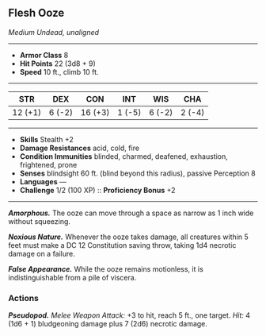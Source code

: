 ## Flesh Ooze
*Medium Undead, unaligned*
___
- **Armor Class** 8
- **Hit Points** 22 (3d8 + 9)
- **Speed** 10 ft., climb 10 ft.
___
|  STR  |  DEX  |  CON  |  INT  |  WIS  |  CHA  |
|:-----:|:-----:|:-----:|:-----:|:-----:|:-----:|
|12 (+1)|6 (-2)|16 (+3)|1 (-5)|6 (-2)|2 (-4)|
___
- **Skills** Stealth +2
- **Damage Resistances** acid, cold, fire
- **Condition Immunities** blinded, charmed, deafened, exhaustion, frightened, prone
- **Senses** blindsight 60 ft. (blind beyond this radius), passive Perception 8
- **Languages** —
- **Challenge** 1/2 (100 XP) ::	**Proficiency Bonus**  +2
___
***Amorphous.*** The ooze can move through a space as narrow as 1 inch wide without squeezing.

***Noxious Nature.*** Whenever the ooze takes damage, all creatures within 5 feet must make a DC 12 Constitution saving throw, taking 1d4 necrotic damage on a failure.

***False Appearance.*** While the ooze remains motionless, it is indistinguishable from a pile of viscera.

### Actions
***Pseudopod.*** _Melee Weapon Attack:_ +3 to hit, reach 5 ft., one target. _Hit:_ 4 (1d6 + 1) bludgeoning damage plus 7 (2d6) necrotic damage.



